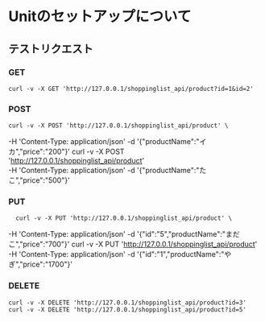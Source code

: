 # Unitのセットアップについて

## テストリクエスト
### GET 
    curl -v -X GET 'http://127.0.0.1/shoppinglist_api/product?id=1&id=2'
### POST
    curl -v -X POST 'http://127.0.0.1/shoppinglist_api/product' \
  -H 'Content-Type: application/json' -d '{"productName":"イカ","price":"200"}'
      curl -v -X POST 'http://127.0.0.1/shoppinglist_api/product' \
  -H 'Content-Type: application/json' -d '{"productName":"たこ","price":"500"}'

### PUT
      curl -v -X PUT 'http://127.0.0.1/shoppinglist_api/product' \
  -H 'Content-Type: application/json' -d '{"id":"5","productName":"まだこ","price":"700"}'
        curl -v -X PUT 'http://127.0.0.1/shoppinglist_api/product' \
  -H 'Content-Type: application/json' -d '{"id":"1","productName":"やぎ","price":"1700"}'

### DELETE
    curl -v -X DELETE 'http://127.0.0.1/shoppinglist_api/product?id=3'
    curl -v -X DELETE 'http://127.0.0.1/shoppinglist_api/product?id=5'


